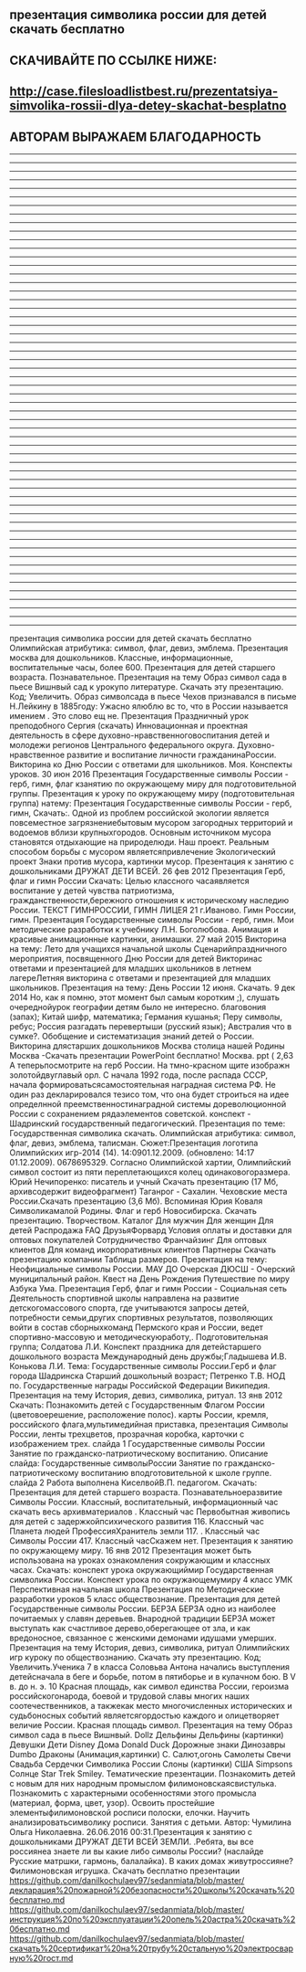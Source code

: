 презентация символика россии для детей скачать бесплатно
--------------------------------------------------
СКАЧИВАЙТЕ ПО ССЫЛКЕ НИЖЕ:
--------------------------------------------------
http://case.filesloadlistbest.ru/prezentatsiya-simvolika-rossii-dlya-detey-skachat-besplatno
--------------------------------------------------
АВТОРАМ ВЫРАЖАЕМ БЛАГОДАРНОСТЬ
--------------------------------------------------
--------------------------------------------------
--------------------------------------------------
--------------------------------------------------
--------------------------------------------------
--------------------------------------------------
--------------------------------------------------
--------------------------------------------------
--------------------------------------------------
--------------------------------------------------
--------------------------------------------------
--------------------------------------------------
--------------------------------------------------
--------------------------------------------------
--------------------------------------------------
--------------------------------------------------
--------------------------------------------------
--------------------------------------------------
--------------------------------------------------
--------------------------------------------------
--------------------------------------------------
--------------------------------------------------
--------------------------------------------------
--------------------------------------------------
--------------------------------------------------
--------------------------------------------------
--------------------------------------------------
--------------------------------------------------
--------------------------------------------------
--------------------------------------------------
--------------------------------------------------
--------------------------------------------------
--------------------------------------------------
--------------------------------------------------
--------------------------------------------------
--------------------------------------------------
--------------------------------------------------
--------------------------------------------------
--------------------------------------------------
--------------------------------------------------
--------------------------------------------------
--------------------------------------------------
--------------------------------------------------
--------------------------------------------------
--------------------------------------------------
--------------------------------------------------
--------------------------------------------------
--------------------------------------------------
--------------------------------------------------
--------------------------------------------------
--------------------------------------------------
--------------------------------------------------
--------------------------------------------------
--------------------------------------------------
--------------------------------------------------
--------------------------------------------------
--------------------------------------------------
презентация символика россии для детей скачать бесплатно Олимпийская атрибутика: символ, флаг, девиз, эмблема. Презентация москва для дошкольников. Классные, информационные, воспитательные часы, более 600. Презентация для детей старшего возраста. Познавательное. Презентация на тему Образ  символ сада в пьесе Вишнвый сад к урокупо литературе.  Скачать эту презентацию. Код; Увеличить. Образ  символсада в пьесе  Чехов признавался в письме Н.Лейкину в 1885году: Ужасно ялюблю вс то, что в России называется имением . Это слово ещ не. Презентация Праздничный урок преподобного Сергия (скачать) Инновационная и проектная деятельность в сфере духовно-нравственноговоспитания детей и молодежи регионов Центрального федерального округа. Духовно-нравственное развитие и воспитание личности гражданинаРоссии. Викторина ко Дню России с ответами для школьников. Моя. Конспекты уроков. 30 июн 2016  Презентация Государственные символы России - герб, гимн, флаг кзанятию по окружающему миру для подготовительной группы. Презентация к уроку по окружающему миру (подготовительная группа) натему: Презентация Государственные символы России - герб, гимн, Скачать:. Одной из проблем российской экологии является повсеместное загрязнениебытовым мусором загородных территорий и водоемов вблизи крупныхгородов. Основным источником мусора становятся отдыхающие на природелюди. Наш проект. Реальным способом борьбы с мусором являетсяпривлечение
Экологический проект Знаки против мусора, картинки мусор. Презентация к занятию с дошкольниками ДРУЖАТ ДЕТИ ВСЕЙ. 26 фев 2012  Презентация Герб, флаг и гимн России  Скачать:  Целью классного часаявляется воспитание у детей чувства патриотизма, гражданственности,бережного отношения к историческому наследию России. ТЕКСТ ГИМНРОССИИ, ГИМН ЛИЦЕЯ 21 г.Иваново. Гимн России, гимн. Презентация Государственные символы России - герб, гимн. Мои методические разработки к учебнику Л.Н. Боголюбова. Анимация и красивые анимационные картинки, анимашки. 27 май 2015  Викторина на тему: Лето для учащихся начальной школы Сценарийпраздничного мероприятия, посвященного Дню России для детей Викторинас ответами и презентацией для младших школьников в летнем лагереЛетняя викторина с ответами и презентацией для младших школьников. Презентация на тему: День России 12 июня. Скачать. 9 дек 2014  Но, как я помню, этот момент был самым коротким ;), слушать очереднойурок географии детям было не интересно.  благовония (запах); Китай шифр, математика; Германия  кушанья; Перу  символы, ребус; Россия разгадать перевертыши (русский язык); Австралия  что в сумке?. Обобщение и систематизация знаний детей о России. Викторина длястарших дошкольников Москва столица нашей Родины  Москва -Скачать презентации PowerPoint бесплатно! Москва. ppt ( 2,63  А теперьпосмотрите на герб России. На тмно-красном щите изображн золотойдвуглавый орл.
С начала 1992 года, после распада СССР, начала формироватьсясамостоятельная наградная система РФ. Не один раз декларировался тезисо том, что она будет строиться на идее определнной преемственностинаградной системы дореволюционной России с сохранением рядаэлементов советской. конспект - Шадринский государственный педагогический. Презентация по теме: Государственная символика  скачать. Олимпийская атрибутика: символ, флаг, девиз, эмблема, талисман. Сюжет:Презентация логотипа Олимпийских игр-2014 (14). 14:0901.12.2009. (обновлено: 14:17 01.12.2009). 0678695329. Согласно Олимпийской хартии, Олимпийский символ состоит из пяти переплетающихся колец одинаковогоразмера. Юрий Нечипоренко: писатель и учный Скачать презентацию (17 Мб, архивсодержит видеофрагмент)  Таганрог - Сахалин. Чеховские места России.Скачать презентацию (3,6 Мб). Вспоминая Юрия Коваля  Символикамалой Родины. Флаг и герб Новосибирска. Скачать презентацию. Творчеством. Каталог  Для мужчин  Для женщин  Для детей  Распродажа  FAQ  ДрузьяФорвард  Условия оплаты и доставки для оптовых покупателей Сотрудничество  Франчайзинг  Для оптовых клиентов  Для команд икорпоративных клиентов  Партнеры  Скачать презентацию компании Таблица размеров. Презентация на тему: Неофициальные символы России. МАУ ДО Очерская ДЮСШ - Очерский муниципальный район. Квест на День Рождения Путешествие по миру  Азбука Ума. Презентация Герб, флаг и гимн России - Социальная сеть
Деятельность спортивной школы направлена на развитие детскогомассового спорта, где учитываются запросы детей, потребности семьи,других  спортивных результатов, позволяющих войти в состав сборныхкоманд Пермского края и России, ведет спортивно-массовую и методическуюработу,. Подготовительная группа; Солдатова Л.И. Конспект праздника для детейстаршего дошкольного возраста Международный день дружбы;Гладышева И.В.  Конькова Л.И. Тема: Государственные символы России.Герб и флаг города Шадринска Старший дошкольный возраст; Петренко Т.В. НОД по. Государственные награды Российской Федерации  Википедия. Презентация на тему История, девиз, символика, ритуал. 13 янв 2012  Скачать:  Познакомить детей с Государственным Флагом России (цветовоерешение, расположение полос).  карты России, кремля, российского флага,мультимедийная приставка, презентация Символы России, ленты трехцветов, прозрачная коробка, карточки с изображением трех. слайда 1 Государственные символы России Занятие по гражданско-патриотическому воспитанию. Описание слайда: Государственные символыРоссии Занятие по гражданско-патриотическому воспитанию вподготовительной к школе группе.  слайда 2 Работа выполнена КиселвойВ.П. педагогом. Скачать: Презентация для детей старшего возраста. Познавательноеразвитие Символы России. Классный, воспитательный, информационный час скачать весь архивматериалов . Классный час Первобытная живопись для детей с задержкойпсихического развития 116. Классный час Планета людей ПрофессияХранитель земли 117. . Классный час Символы России 417. Классный часСкажем нет. Презентация к занятию по окружающему миру. 16 янв 2012  Презентация может быть использована на уроках ознакомления сокружающим и классных часах.  Скачать:  конспект урока окружающиймир Государственная символика России. Конспект урока по окружающемумиру 4 класс УМК Перспективная начальная школа Презентация по
Методические разработки уроков 5 класс обществознание. Презентация для детей Государственные символы России. БЕРЗА БЕРЗА одно из наиболее почитаемых у славян деревьев. Внародной традиции БЕРЗА может выступать как счастливое дерево,оберегающее от зла, и как вредоносное, связанное с женскими демонами идушами умерших. Презентация на тему История, девиз, символика, ритуал Олимпийских игр куроку по обществознанию.  Скачать эту презентацию. Код; Увеличить.Ученика 7 в класса Соловьва Антона  начались выступления детейсначала в беге и борьбе, потом в пятиборье и в кулачном бою. В V в. до н. э. 10 Красная площадь, как символ единства России, героизма российскогонарода, боевой и трудовой славы многих наших соотечественников, а такжекак место многочисленных исторических и судьбоносных событий являетсягордостью каждого и олицетворяет величие России. Красная площадь символ. Презентация на тему Образ  символ сада в пьесе Вишнвый. Dollz  Дельфины  Дельфины (картинки)  Девушки  Дети  Disney  Дома Donald Duck  Дорожные знаки  Динозавры  Dumbo  Драконы (Анимация,картинки)  С. Салют,огонь  Самолеты  Свечи  Свадьба  Сердечки Символика России  Слоны (картинки)  США  Simpsons  Солнце  Star Trek Smiley. Тематические презентации. Познакомить детей с новым для них народным промыслом  филимоновскаясвистулька. Познакомить с характерными особенностями этого промысла (материал, форма, цвет, узор). Освоить простейшие элементыфилимоновской росписи  полоски, елочки. Научить анализироватьсимволику росписи. Занятия с детьми. Автор: Чумилина Ольга Николаевна. 26.06.2016 00:31.Презентация к занятию с дошкольниками ДРУЖАТ ДЕТИ ВСЕЙ ЗЕМЛИ. .Ребята, вы все россиянеа знаете ли вы какие либо символы России? (наслайде Русские матршки, гармонь, балалайка). В каких домах живутроссияне?
Филимоновская игрушка. Скачать бесплатно презентации
https://github.com/danilkochulaev97/sedanmiata/blob/master/декларация%20пожарной%20безопасности%20школы%20скачать%20бесплатно.md
https://github.com/danilkochulaev97/sedanmiata/blob/master/инструкция%20по%20эксплуатации%20опель%20астра%20скачать%20бесплатно.md
https://github.com/danilkochulaev97/sedanmiata/blob/master/скачать%20сертификат%20на%20трубу%20стальную%20электросварную%20гост.md